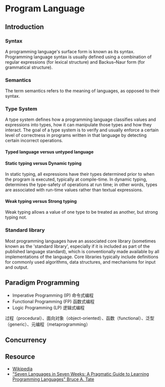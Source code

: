 # Program Language

## Introduction

### Syntax

A programming language's surface form is known as its syntax. Programming language syntax is usually defined using a combination of regular expressions (for lexical structure) and Backus–Naur form (for grammatical structure). 

### Semantics

The term semantics refers to the meaning of languages, as opposed to their syntax.

### Type System

A type system defines how a programming language classifies values and expressions into types, how it can manipulate those types and how they interact. The goal of a type system is to verify and usually enforce a certain level of correctness in programs written in that language by detecting certain incorrect operations. 

#### Typed language versus untyped language

#### Static typing versus Dynamic typing

In static typing, all expressions have their types determined prior to when the program is executed, typically at compile-time. In dynamic typing, determines the type-safety of operations at run time; in other words, types are associated with run-time values rather than textual expressions.

#### Weak typing versus Strong typing

Weak typing allows a value of one type to be treated as another, but strong typing not.

### Standard library

Most programming languages have an associated core library (sometimes known as the 'standard library', especially if it is included as part of the published language standard), which is conventionally made available by all implementations of the language. Core libraries typically include definitions for commonly used algorithms, data structures, and mechanisms for input and output.

## Paradigm Programming

* Imperative Programming (IP) 命令式编程
* Functional Programming (FP) 函数式编程
* Logic Programming (LP) 逻辑式编程

过程（procedural）、面向对象（object-oriented）、函数（functional）、泛型（generic）、元编程（metaprogramming）

## Concurrency

## Resource

* [Wikipedia](https://en.wikipedia.org/wiki/Programming_language)
* ["Seven Languages in Seven Weeks: A Pragmatic Guide to Learning Programming Languages" Bruce A. Tate](https://pragprog.com/book/btlang/seven-languages-in-seven-weeks)